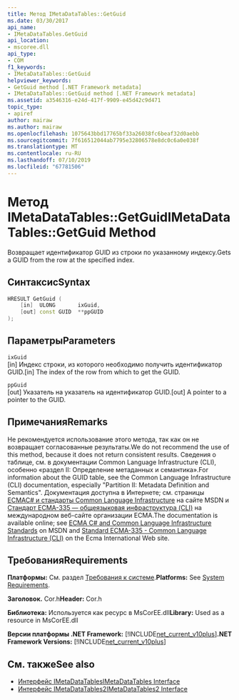 ```yaml
---
title: Метод IMetaDataTables::GetGuid
ms.date: 03/30/2017
api_name:
- IMetaDataTables.GetGuid
api_location:
- mscoree.dll
api_type:
- COM
f1_keywords:
- IMetaDataTables::GetGuid
helpviewer_keywords:
- GetGuid method [.NET Framework metadata]
- IMetaDataTables::GetGuid method [.NET Framework metadata]
ms.assetid: a3546316-e24d-417f-9909-e45d42c9d471
topic_type:
- apiref
author: mairaw
ms.author: mairaw
ms.openlocfilehash: 1075643bbd17765bf33a26038fc6beaf32d0aebb
ms.sourcegitcommit: 7f616512044ab7795e32806578e8dc0c6a0e038f
ms.translationtype: MT
ms.contentlocale: ru-RU
ms.lasthandoff: 07/10/2019
ms.locfileid: "67781506"
---
```

# <a name="imetadatatablesgetguid-method"></a><span data-ttu-id="e5def-102">Метод IMetaDataTables::GetGuid</span><span class="sxs-lookup"><span data-stu-id="e5def-102">IMetaDataTables::GetGuid Method</span></span>
<span data-ttu-id="e5def-103">Возвращает идентификатор GUID из строки по указанному индексу.</span><span class="sxs-lookup"><span data-stu-id="e5def-103">Gets a GUID from the row at the specified index.</span></span>  
  
## <a name="syntax"></a><span data-ttu-id="e5def-104">Синтаксис</span><span class="sxs-lookup"><span data-stu-id="e5def-104">Syntax</span></span>  
  
```cpp  
HRESULT GetGuid (   
    [in]  ULONG       ixGuid,  
    [out] const GUID  **ppGUID  
);  
```  
  
## <a name="parameters"></a><span data-ttu-id="e5def-105">Параметры</span><span class="sxs-lookup"><span data-stu-id="e5def-105">Parameters</span></span>  
 `ixGuid`  
 <span data-ttu-id="e5def-106">[in] Индекс строки, из которого необходимо получить идентификатор GUID.</span><span class="sxs-lookup"><span data-stu-id="e5def-106">[in] The index of the row from which to get the GUID.</span></span>  
  
 `ppGuid`  
 <span data-ttu-id="e5def-107">[out] Указатель на указатель на идентификатор GUID.</span><span class="sxs-lookup"><span data-stu-id="e5def-107">[out] A pointer to a pointer to the GUID.</span></span>  
  
## <a name="remarks"></a><span data-ttu-id="e5def-108">Примечания</span><span class="sxs-lookup"><span data-stu-id="e5def-108">Remarks</span></span>  
 <span data-ttu-id="e5def-109">Не рекомендуется использование этого метода, так как он не возвращает согласованные результаты.</span><span class="sxs-lookup"><span data-stu-id="e5def-109">We do not recommend the use of this method, because it does not return consistent results.</span></span> <span data-ttu-id="e5def-110">Сведения о таблице, см. в документации Common Language Infrastructure (CLI), особенно «раздел II: Определение метаданных и семантика».</span><span class="sxs-lookup"><span data-stu-id="e5def-110">For information about the GUID table, see the Common Language Infrastructure (CLI) documentation, especially "Partition II: Metadata Definition and Semantics".</span></span> <span data-ttu-id="e5def-111">Документация доступна в Интернете; см. страницы [ECMAC# и стандарты Common Language Infrastructure](https://go.microsoft.com/fwlink/?LinkID=99212) на сайте MSDN и [Стандарт ECMA-335 — общеязыковая инфраструктура (CLI)](https://go.microsoft.com/fwlink/?LinkID=65552) на международном веб-сайте организации ECMA.</span><span class="sxs-lookup"><span data-stu-id="e5def-111">The documentation is available online; see [ECMA C# and Common Language Infrastructure Standards](https://go.microsoft.com/fwlink/?LinkID=99212) on MSDN and [Standard ECMA-335 - Common Language Infrastructure (CLI)](https://go.microsoft.com/fwlink/?LinkID=65552) on the Ecma International Web site.</span></span>  
  
## <a name="requirements"></a><span data-ttu-id="e5def-112">Требования</span><span class="sxs-lookup"><span data-stu-id="e5def-112">Requirements</span></span>  
 <span data-ttu-id="e5def-113">**Платформы:** См. раздел [Требования к системе](../../../../docs/framework/get-started/system-requirements.md).</span><span class="sxs-lookup"><span data-stu-id="e5def-113">**Platforms:** See [System Requirements](../../../../docs/framework/get-started/system-requirements.md).</span></span>  
  
 <span data-ttu-id="e5def-114">**Заголовок.** Cor.h</span><span class="sxs-lookup"><span data-stu-id="e5def-114">**Header:** Cor.h</span></span>  
  
 <span data-ttu-id="e5def-115">**Библиотека:** Используется как ресурс в MsCorEE.dll</span><span class="sxs-lookup"><span data-stu-id="e5def-115">**Library:** Used as a resource in MsCorEE.dll</span></span>  
  
 <span data-ttu-id="e5def-116">**Версии платформы .NET Framework:** [!INCLUDE[net_current_v10plus](../../../../includes/net-current-v10plus-md.md)]</span><span class="sxs-lookup"><span data-stu-id="e5def-116">**.NET Framework Versions:** [!INCLUDE[net_current_v10plus](../../../../includes/net-current-v10plus-md.md)]</span></span>  
  
## <a name="see-also"></a><span data-ttu-id="e5def-117">См. также</span><span class="sxs-lookup"><span data-stu-id="e5def-117">See also</span></span>

- [<span data-ttu-id="e5def-118">Интерфейс IMetaDataTables</span><span class="sxs-lookup"><span data-stu-id="e5def-118">IMetaDataTables Interface</span></span>](../../../../docs/framework/unmanaged-api/metadata/imetadatatables-interface.md)
- [<span data-ttu-id="e5def-119">Интерфейс IMetaDataTables2</span><span class="sxs-lookup"><span data-stu-id="e5def-119">IMetaDataTables2 Interface</span></span>](../../../../docs/framework/unmanaged-api/metadata/imetadatatables2-interface.md)
